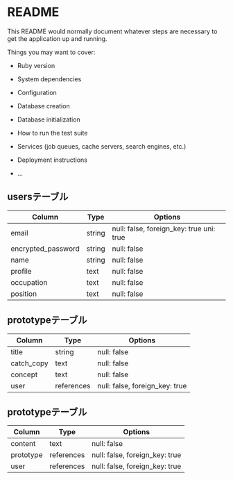 # README

This README would normally document whatever steps are necessary to get the
application up and running.

Things you may want to cover:

* Ruby version

* System dependencies

* Configuration

* Database creation

* Database initialization

* How to run the test suite

* Services (job queues, cache servers, search engines, etc.)

* Deployment instructions

* ...

## usersテーブル
| Column | Type       | Options                        |
| ------ | ---------- | ------------------------------ |
| email   | string | null: false, foreign_key: true uni: true|
| encrypted_password  | string | null: false |
| name  | string | null: false |
| profile  | text | null: false |
| occupation  | text | null: false |
| position | text | null: false |

## prototypeテーブル
| Column | Type       | Options                        |
| ------ | ---------- | ------------------------------ |
| title  | string | null: false |
| catch_copy  | text | null: false |
| concept  | text | null: false |
| user  | references | null: false, foreign_key: true |

## prototypeテーブル
| Column | Type       | Options                        |
| ------ | ---------- | ------------------------------ |
| content  | text | null: false |
| prototype  | references | null: false, foreign_key: true |
| user  | references | null: false, foreign_key: true |

